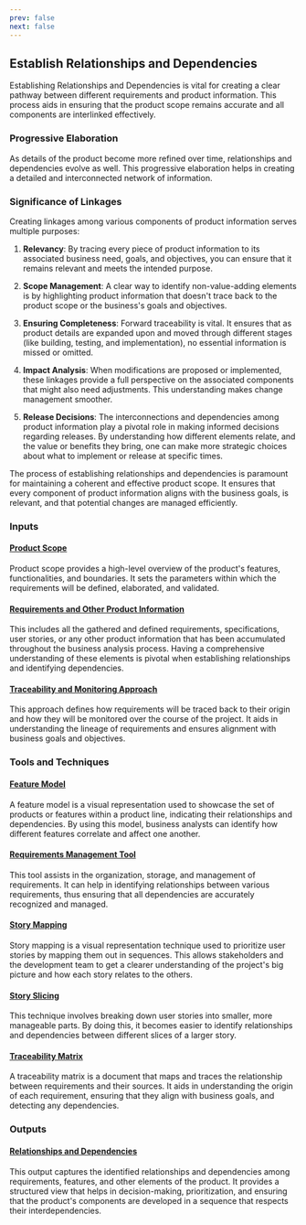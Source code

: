```yaml
---
prev: false
next: false
---
```


## Establish Relationships and Dependencies

Establishing Relationships and Dependencies is vital for creating a clear pathway between different requirements and product information. This process aids in ensuring that the product scope remains accurate and all components are interlinked effectively.

### Progressive Elaboration

As details of the product become more refined over time, relationships and dependencies evolve as well. This progressive elaboration helps in creating a detailed and interconnected network of information.

### Significance of Linkages

Creating linkages among various components of product information serves multiple purposes:

1. **Relevancy**: By tracing every piece of product information to its associated business need, goals, and objectives, you can ensure that it remains relevant and meets the intended purpose.

2. **Scope Management**: A clear way to identify non-value-adding elements is by highlighting product information that doesn't trace back to the product scope or the business's goals and objectives.

3. **Ensuring Completeness**: Forward traceability is vital. It ensures that as product details are expanded upon and moved through different stages (like building, testing, and implementation), no essential information is missed or omitted.

4. **Impact Analysis**: When modifications are proposed or implemented, these linkages provide a full perspective on the associated components that might also need adjustments. This understanding makes change management smoother.

5. **Release Decisions**: The interconnections and dependencies among product information play a pivotal role in making informed decisions regarding releases. By understanding how different elements relate, and the value or benefits they bring, one can make more strategic choices about what to implement or release at specific times.

The process of establishing relationships and dependencies is paramount for maintaining a coherent and effective product scope. It ensures that every component of product information aligns with the business goals, is relevant, and that potential changes are managed efficiently.

### Inputs

#### [Product Scope](/content/gist/business-analysis/inputs-outputs/assessment-of-business-value.md)

Product scope provides a high-level overview of the product's features, functionalities, and boundaries. It sets the parameters within which the requirements will be defined, elaborated, and validated.

#### [Requirements and Other Product Information](/content/gist/business-analysis/inputs-outputs/elicitation-results-unconfirmed-confirmed.md)

This includes all the gathered and defined requirements, specifications, user stories, or any other product information that has been accumulated throughout the business analysis process. Having a comprehensive understanding of these elements is pivotal when establishing relationships and identifying dependencies.

#### [Traceability and Monitoring Approach](/content/gist/business-analysis/inputs-outputs/assessment-of-business-value.md)

This approach defines how requirements will be traced back to their origin and how they will be monitored over the course of the project. It aids in understanding the lineage of requirements and ensures alignment with business goals and objectives.

### Tools and Techniques

#### [Feature Model](/content/gist/business-analysis/tools-techniques/benchmarking.md)

A feature model is a visual representation used to showcase the set of products or features within a product line, indicating their relationships and dependencies. By using this model, business analysts can identify how different features correlate and affect one another.

#### [Requirements Management Tool](/content/gist/business-analysis/tools-techniques/benchmarking.md)

This tool assists in the organization, storage, and management of requirements. It can help in identifying relationships between various requirements, thus ensuring that all dependencies are accurately recognized and managed.

#### [Story Mapping](/content/gist/business-analysis/tools-techniques/benchmarking.md)

Story mapping is a visual representation technique used to prioritize user stories by mapping them out in sequences. This allows stakeholders and the development team to get a clearer understanding of the project's big picture and how each story relates to the others.

#### [Story Slicing](/content/gist/business-analysis/tools-techniques/benchmarking.md)

This technique involves breaking down user stories into smaller, more manageable parts. By doing this, it becomes easier to identify relationships and dependencies between different slices of a larger story.

#### [Traceability Matrix](/content/gist/business-analysis/tools-techniques/benchmarking.md)

A traceability matrix is a document that maps and traces the relationship between requirements and their sources. It aids in understanding the origin of each requirement, ensuring that they align with business goals, and detecting any dependencies.

### Outputs

#### [Relationships and Dependencies](/content/gist/business-analysis/inputs-outputs/elicitation-results-unconfirmed-confirmed.md)

This output captures the identified relationships and dependencies among requirements, features, and other elements of the product. It provides a structured view that helps in decision-making, prioritization, and ensuring that the product's components are developed in a sequence that respects their interdependencies.
